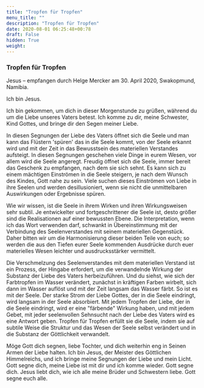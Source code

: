 ```yaml
---
title: "Tropfen für Tropfen"
menu_title: ""
description: "Tropfen für Tropfen"
date: 2020-08-01 06:25:48+00:78
draft: False
hidden: True
weight:
---
```

### Tropfen für Tropfen

Jesus – empfangen durch Helge Mercker am 30. April 2020, Swakopmund, Namibia.

Ich bin Jesus.

Ich bin gekommen, um dich in dieser Morgenstunde zu grüßen, während du um die Liebe unseres Vaters betest. Ich komme zu dir, meine Schwester, Kind Gottes, und bringe dir den Segen meiner Liebe.

In diesen Segnungen der Liebe des Vaters öffnet sich die Seele und man kann das Flüstern 'spüren' das in die Seele kommt, von der Seele erkannt wird und mit der Zeit in das Bewusstsein des materiellen Verstandes aufsteigt. In diesen Segnungen geschehen viele Dinge in eurem Wesen, vor allem wird die Seele angeregt. Freudig öffnet sich die Seele, immer bereit das Geschenk zu empfangen, nach dem sie sich sehnt. Es kann sich zu einem mächtigen Einströmen in die Seele steigern, je nach dem Wunsch des Kindes, Gott nahe zu sein. Viele suchen dieses Einströmen von Liebe in ihre Seelen und werden desillusioniert, wenn sie nicht die unmittelbaren Auswirkungen oder Ergebnisse spüren.

Wie wir wissen, ist die Seele in ihrem Wirken und ihren Wirkungsweisen sehr subtil. Je entwickelter und fortgeschrittener die Seele ist, desto größer sind die Realisationen auf einer bewussten Ebene. Die Interpretation, wenn ich das Wort verwenden darf, schwankt in Übereinstimmung mit der Verbindung des Seelenverstandes mit seinem materiellen Gegenstück. Daher bitten wir um die Harmonisierung dieser beiden Teile von euch; so werden die aus den Tiefen eurer Seele kommenden Ausdrücke durch euer materielles Wesen leichter und ausdrucksstärker vermittelt.

Die Verschmelzung des Seelenverstandes mit dem materiellen Verstand ist ein Prozess, der Hingabe erfordert, um die verwandelnde Wirkung der Substanz der Liebe des Vaters herbeizuführen. Und du siehst, wie sich der Farbtropfen im Wasser verändert, zunächst in kräftigen Farben wirbelt, sich dann im Wasser auflöst und mit der Zeit langsam das Wasser färbt. So ist es mit der Seele. Der starke Strom der Liebe Gottes, der in die Seele eindringt, wird langsam in der Seele absorbiert. Mit jedem Tropfen der Liebe, der in die Seele eindringt, wird er eine "färbende" Wirkung haben, und mit jedem Gebet, mit jeder seelenvollen Sehnsucht nach der Liebe des Vaters wird es eine Antwort geben. Tropfen für Tropfen erfüllt sie die Seele, indem sie auf subtile Weise die Struktur und das Wesen der Seele selbst verändert und in die Substanz der Göttlichkeit verwandelt.

Möge Gott dich segnen, liebe Tochter, und dich weiterhin eng in Seinen Armen der Liebe halten. Ich bin Jesus, der Meister des Göttlichen Himmelreichs, und ich bringe meine Segnungen der Liebe und mein Licht. Gott segne dich, meine Liebe ist mit dir und ich komme wieder. Gott segne dich. Jesus liebt dich, wie ich alle meine Brüder und Schwestern liebe. Gott segne euch alle.
